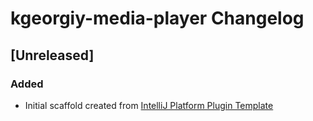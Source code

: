 <!-- Keep a Changelog guide -> https://keepachangelog.com -->

# kgeorgiy-media-player Changelog

## [Unreleased]
### Added
- Initial scaffold created from [IntelliJ Platform Plugin Template](https://github.com/JetBrains/intellij-platform-plugin-template)
